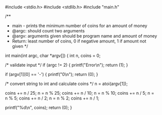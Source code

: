 #include <stdio.h>
#include <stdlib.h>
#include "main.h"

/**
* main - prints the minimum number of coins for an amount of money
* @argc: should count two arguments
* @argv: arguments given should be program name and amount of money
* Return: least number of coins, 0 if negative amount, 1 if amount not given
*/

int main(int argc, char *argv[])
{
int n, coins = 0;

/* validate input */
if (argc != 2)
{
printf("Error\n");
return (1);
}

if (argv[1][0] == '-')
{
printf("0\n");
return (0);
}

/* convert string to int and calculate coins */
n = atoi(argv[1]);

coins += n / 25;
n = n % 25;
coins += n / 10;
n = n % 10;
coins += n / 5;
n = n % 5;
coins += n / 2;
n = n % 2;
coins += n / 1;

printf("%d\n", coins);
return (0);
}

